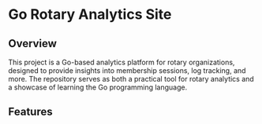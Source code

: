 # Go Rotary Analytics Site

## Overview
This project is a Go-based analytics platform for rotary organizations, designed to provide insights into membership sessions, log tracking, and more. The repository serves as both a practical tool for rotary analytics and a showcase of learning the Go programming language.  

## Features
